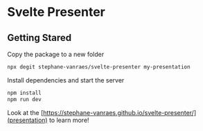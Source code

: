 # Svelte Presenter

## Getting Stared

Copy the package to a new folder

```bash
npx degit stephane-vanraes/svelte-presenter my-presentation
```

Install dependencies and start the server

```bash
npm install
npm run dev
```

Look at the [https://stephane-vanraes.github.io/svelte-presenter/](presentation) to learn more!

